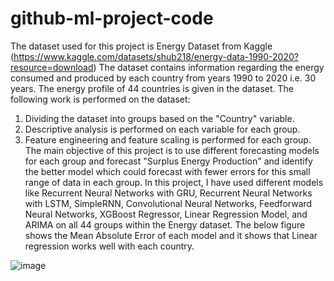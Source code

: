 # github-ml-project-code
The dataset used for this project is Energy Dataset from Kaggle (https://www.kaggle.com/datasets/shub218/energy-data-1990-2020?resource=download)
The dataset contains information regarding the energy consumed and produced by each country from years 1990 to 2020 i.e. 30 years. The energy profile of 44 countries is given in the dataset. The following work is performed on the dataset:
1. Dividing the dataset into groups based on the "Country" variable.
2. Descriptive analysis is performed on each variable for each group.
3. Feature engineering and feature scaling is performed for each group.
The main objective of this project is to use different forecasting models for each group and forecast "Surplus Energy Production" and identify the better model which could forecast with fewer errors for this small range of data in each group.
In this project, I have used different models like Recurrent Neural Networks with GRU, Recurrent Neural Networks with LSTM, SimpleRNN, Convolutional Neural Networks, Feedforward Neural Networks, XGBoost Regressor, Linear Regression Model, and ARIMA on all 44 groups within the Energy dataset.
The below figure shows the Mean Absolute Error of each model and it shows that Linear regression works well with each country.

![image](https://github.com/navyapillarisetty/github-ml-project-code/assets/130261532/699c7802-e837-4ccf-9375-af97dbaed04b)

